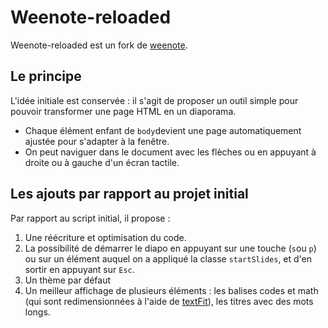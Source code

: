 # Weenote-reloaded

Weenote-reloaded est un fork de [weenote](https://github.com/jed/weenote).

## Le principe

L'idée initiale est conservée : il s'agit de proposer un outil simple pour pouvoir transformer une page HTML en un diaporama.

- Chaque élément enfant de `body`devient une page automatiquement ajustée pour s'adapter à la fenêtre.
- On peut naviguer dans le document avec les flèches ou en appuyant à droite ou à gauche d'un écran tactile.

## Les ajouts par rapport au projet initial

Par rapport au script initial, il propose :

1. Une réécriture et optimisation du code.
2. La possibilité de démarrer le diapo en appuyant sur une touche (`s`ou `p`) ou sur un élément auquel on a appliqué la classe `startSlides`, et d'en sortir en appuyant sur `Esc`.
3. Un thème par défaut
4. Un meilleur affichage de plusieurs éléments : les balises codes et math (qui sont redimensionnées à l'aide de [textFit](https://github.com/STRML/textFit)), les titres avec des mots longs.
